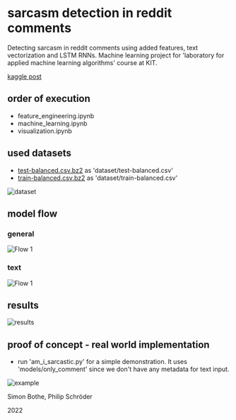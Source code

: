 # sarcasm detection in reddit comments

Detecting sarcasm in reddit comments using added features, text vectorization and LSTM RNNs.
Machine learning project for 'laboratory for applied machine learning algorithms' course at KIT.

[kaggle post](https://www.kaggle.com/danofer/sarcasm)

## order of execution
* feature_engineering.ipynb
* machine_learning.ipynb
* visualization.ipynb

## used datasets
* [test-balanced.csv.bz2](https://nlp.cs.princeton.edu/SARC/0.0/main/test-balanced.csv.bz2) as 'dataset/test-balanced.csv'
* [train-balanced.csv.bz2](https://nlp.cs.princeton.edu/SARC/0.0/main/train-balanced.csv.bz2) as 'dataset/train-balanced.csv'

![dataset](https://github.com/phil-kit/reddit-comment-lama/raw/main/graphs/dataset_head.png)

## model flow
### general
![Flow 1](https://github.com/phil-kit/reddit-comment-lama/raw/main/graphs/model_flow.png)


### text
![Flow 1](https://github.com/phil-kit/reddit-comment-lama/raw/main/graphs/text_flow.png)

## results
![results](https://github.com/phil-kit/reddit-comment-lama/raw/main/graphs/compare_models.png)

## proof of concept - real world implementation
* run 'am_i_sarcastic.py' for a simple demonstration. It uses 'models/only_comment' since we don't have any metadata for text input.

![example](https://github.com/phil-kit/reddit-comment-lama/raw/main/graphs/am_i_sarcastic.png)

Simon Bothe, Philip Schröder

2022
